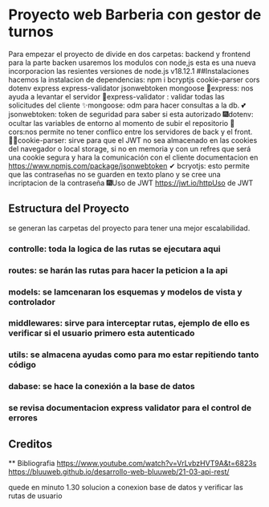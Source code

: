 # Proyecto web Barberia con gestor de turnos

Para empezar el proyecto de divide en dos carpetas: backend y frontend
para la parte backen usaremos los modulos con node,js esta es una nueva incorporacion las resientes versiones de node.js v18.12.1
##Instalaciones
hacemos la instalacion de dependencias:
npm i bcryptjs cookie-parser cors dotenv express express-validator jsonwebtoken mongoose
🎉express: nos ayuda a levantar el servidor
🎈express-validator : validar todas las solicitudes del cliente
✨mongoose: odm para hacer consultas a la db.
💕jsonwebtoken: token de seguridad para saber si esta autorizado
🎆dotenv: ocultar las variables de entorno al momento de subir el repositorio
🎇cors:nos permite no tener conflico entre los servidores de back y el front.
🐱‍👤cookie-parser: sirve para que el JWT no sea almacenado en las cookies del navegador o local storage, si no en memoria y con un refres que será una cookie segura y hara la comunicación con el cliente documentacion en https://www.npmjs.com/package/jsonwebtoken
✔ bcryotjs: esto permite que las contraseñas no se guarden en texto plano y se cree una incriptacion de la contraseña
🎆Uso de JWT https://jwt.io/httpUso de JWT 
## Estructura del Proyecto
se generan las carpetas del proyecto para tener una mejor escalabilidad.

### controlle: toda la logica de las rutas se ejecutara aqui

### routes: se harán las rutas para hacer la peticion a la api

### models: se lamcenaran los esquemas y modelos de vista y controlador

### middlewares: sirve para interceptar rutas, ejemplo de ello es verificar si el usuario primero esta autenticado

### utils: se almacena ayudas como para mo estar repitiendo tanto código

### dabase: se hace la conexión a la base de datos

### se revisa documentacion express validator para el control de errores

## Creditos

\*\* Bibliografia
https://www.youtube.com/watch?v=VrLvbzHVT9A&t=6823s
https://bluuweb.github.io/desarrollo-web-bluuweb/21-03-api-rest/

quede en minuto 1.30 solucion a conexion base de datos y verificar las rutas de usuario
